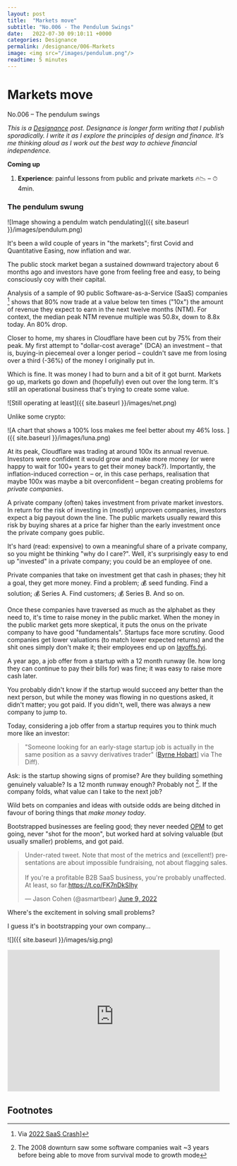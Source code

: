 ```yaml
---
layout: post
title:  "Markets move"
subtitle: "No.006 - The Pendulum Swings"
date:   2022-07-30 09:10:11 +0000
categories: Designance
permalink: /designance/006-Markets
image: <img src="/images/pendulum.png"/> 
readtime: 5 minutes
---
```


# Markets move
No.006 – The pendulum swings 

*This is a [Designance](https://designance.substack.com) post. Designance is longer form writing that I publish sporadically. I write it as I explore the principles of design and finance. It’s me thinking aloud as I work out the best way to achieve financial independence.*

**Coming up** 
1. **Experience**: painful lessons from public and private markets 🔥📉 – ⏱ 4min. 

### The pendulum swung

![Image showing a pendulm watch pendulating]({{ site.baseurl }}/images/pendulum.png)

It's been a wild couple of years in "the markets"; first Covid and Quantitative Easing, now inflation and war. 

The public stock market began a sustained downward trajectory about 6 months ago and investors have gone from feeling free and easy, to being consciously coy with their capital. 

Analysis of a sample of 90 public Software-as-a-Service (SaaS) companies [^1] shows that 80% now trade at a value below ten times ("10x") the amount of revenue they expect to earn in the next twelve months (NTM). For context, the median peak NTM revenue multiple was 50.8x, down to 8.8x today. An 80% drop.

Closer to home, my shares in Cloudflare have been cut by 75% from their peak. My first attempt to "dollar-cost average" (DCA) an investment – that is, buying-in piecemeal over a longer period – couldn't save me from losing over a third (-36%) of the money I originally put in.

Which is fine. It was money I had to burn and a bit of it got burnt. Markets go up, markets go down and (hopefully) even out over the long term. It's still an operational business that's trying to create some value. 

![Still operating at least]({{ site.baseurl }}/images/net.png)

Unlike some crypto:

![A chart that shows a 100% loss makes me feel better about my 46% loss. ]({{ site.baseurl }}/images/luna.png)


At its peak, Cloudflare was trading at around 100x its annual revenue. Investors were confident it would grow and make more money (or were happy to wait for 100+ years to get their money back?). Importantly, the inflation-induced correction – or, in this case perhaps, realisation that maybe 100x was maybe a bit overconfident – began creating problems for *private companies*.

A private company (often) takes investment from private market investors. In return for the risk of investing in (mostly) unproven companies, investors expect a big payout down the line. The public markets usually reward this risk by buying shares at a price far higher than the early investment once the private company goes public.

It's hard (read: expensive) to own a meaningful share of a private company, so you might be thinking "why do I care?". Well, it's surprisingly easy to end up "invested" in a private company; you could be an employee of one.

Private companies that take on investment get that cash in phases; they hit a goal, they get more money. Find a problem; 💰 seed funding. Find a solution; 💰 Series A. Find customers; 💰 Series B. And so on. 

Once these companies have traversed as much as the alphabet as they need to, it's time to raise money in the public market. When the money in the public market gets more skeptical, it puts the onus on the private company to have good "fundamentals". Startups face more scrutiny. Good companies get lower valuations (to match lower expected returns) and the shit ones simply don't make it; their employees end up on [layoffs.fyi](https://layoffs.fyi).   

A year ago, a job offer from a startup with a 12 month runway (Ie. how long they can continue to pay their bills for) was fine; it was easy to raise more cash later. 

You probably didn't know if the startup would succeed any better than the next person, but while the money was flowing in no questions asked, it didn't matter; you got paid. If you didn't, well, there was always a new company to jump to. 

Today, considering a job offer from a startup requires you to think much more like an investor:

> "Someone looking for an early-stage startup job is actually in the same position as a savvy derivatives trader" ([Byrne Hobart](https://www.thediff.co/p/clean-trades-and-dirty-hedges?s=r)] via The Diff).

Ask: is the startup showing signs of promise? Are they building something genuinely valuable? Is a 12 month runway enough? Probably not [^2]. If the company folds, what value can I take to the next job?

Wild bets on companies and ideas with outside odds are being ditched in favour of boring things that *make money today*.

Bootstrapped businesses are feeling good; they never needed [OPM](https://www.urbandictionary.com/define.php?term=OPM) to get going, never "shot for the moon", but worked hard at solving valuable (but usually smaller) problems, and got paid. 

<blockquote class="twitter-tweet"><p lang="en" dir="ltr">Under-rated tweet. Note that most of the metrics and (excellent!) presentations are about impossible fundraising, not about flagging sales.<br><br>If you&#39;re a profitable B2B SaaS business, you&#39;re probably unaffected. At least, so far.<a href="https://t.co/FK7nDkSIhy">https://t.co/FK7nDkSIhy</a></p>&mdash; Jason Cohen (@asmartbear) <a href="https://twitter.com/asmartbear/status/1535004836395098112?ref_src=twsrc%5Etfw">June 9, 2022</a></blockquote> <script async src="https://platform.twitter.com/widgets.js" charset="utf-8"></script>

Where's the excitement in solving small problems? 

I guess it's in bootstrapping your own company...

![]({{ site.baseurl }}/images/sig.png)

<iframe src="https://designance.substack.com/embed" width="480" height="320" style="border:1px solid #EEE; background:white;" frameborder="0" scrolling="no"></iframe>

## Footnotes

[^1]: Via [2022 SaaS Crash](https://www.meritechcapital.com/blog/2022-saas-crash)]
[^2]: The 2008 downturn saw some software companies wait ~3 years before being able to move from survival mode to growth mode